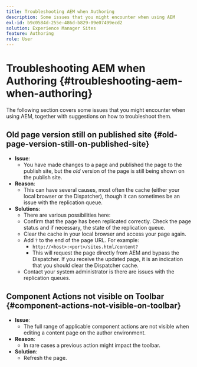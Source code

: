 ```yaml
---
title: Troubleshooting AEM when Authoring
description: Some issues that you might encounter when using AEM
exl-id: b9c0584d-255e-486d-b829-09e07499ecd2
solution: Experience Manager Sites
feature: Authoring
role: User
---
```

# Troubleshooting AEM when Authoring {#troubleshooting-aem-when-authoring}

The following section covers some issues that you might encounter when using AEM, together with suggestions on how to troubleshoot them.

## Old page version still on published site {#old-page-version-still-on-published-site}

* **Issue**:
  * You have made changes to a page and published the page to the publish site, but the *old* version of the page is still being shown on the publish site.
* **Reason**:
  * This can have several causes, most often the cache (either your local browser or the Dispatcher), though it can sometimes be an issue with the replication queue.
* **Solutions**:
  * There are various possibilities here:
  * Confirm that the page has been replicated correctly. Check the page status and if necessary, the state of the replication queue.
  * Clear the cache in your local browser and access your page again.
  * Add `?` to the end of the page URL. For example:
    * `http://<host>:<port>/sites.html/content?`
    * This will request the page directly from AEM and bypass the Dispatcher. If you receive the updated page, it is an indication that you should clear the Dispatcher cache.
  * Contact your system administrator is there are issues with the replication queues.

## Component Actions not visible on Toolbar {#component-actions-not-visible-on-toolbar}

* **Issue**:
  * The full range of applicable component actions are not visible when editing a content page on the author environment.
* **Reason**:
  * In rare cases a previous action might impact the toolbar.
* **Solution**:
  * Refresh the page.
